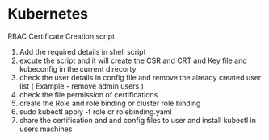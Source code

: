 # Kubernetes
RBAC Certificate Creation script

1. Add the required details in shell script
2. excute the script and it will create the CSR and CRT and Key file and kubeconfig in the current direcorty
3. check the user details in config file and remove the already created user list ( Example - remove admin users )
4. check the file permission of certifications
5. create the Role and role binding or cluster role binding
6. sudo kubectl apply -f role or rolebinding.yaml 
7. share the certification and and config files to user and install kubectl in users machines 
   
